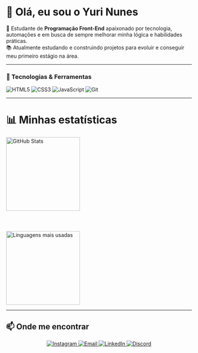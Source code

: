 
# 👋 Olá, eu sou o Yuri Nunes  

🚀 Estudante de **Programação Front-End** apaixonado por tecnologia, automações e em busca de sempre melhorar minha lógica e habilidades práticas.  
📚 Atualmente estudando e construindo projetos para evoluir e conseguir meu primeiro estágio na área.  

---

### 🚀 Tecnologias & Ferramentas

<p align="left">
  <img src="https://img.shields.io/badge/HTML5-E34F26?style=for-the-badge&logo=html5&logoColor=fff" alt="HTML5"/>
  <img src="https://img.shields.io/badge/CSS3-1572B6?style=for-the-badge&logo=css3&logoColor=fff" alt="CSS3"/>
  <img src="https://img.shields.io/badge/JavaScript-F7DF1E?style=for-the-badge&logo=javascript&logoColor=000" alt="JavaScript"/>
  <img src="https://img.shields.io/badge/Git-F05032?style=for-the-badge&logo=git&logoColor=fff" alt="Git"/>
</p>

---
# 📊 Minhas estatísticas 

<p>
  <img 
    alt="GitHub Stats" 
    height="200" 
    style="padding-bottom: 10px;" 
    src="https://github-readme-stats.vercel.app/api?username=YuriNunes&show_icons=true&theme=tokyonight&include_all_commits=true&locale=pt-br" 
  />
</p>

<br>

<p>
  <img 
    alt="Linguagens mais usadas" 
    height="200" 
    src="https://github-readme-stats.vercel.app/api/top-langs/?username=YuriNunes&theme=tokyonight&layout=compact&custom_title=Tecnologias&langs_count=9" 
  />
</p>

---

## 📫 Onde me encontrar

<p align="center">
  <a href="https://www.instagram.com/nunes_yrs/" target="_blank">
    <img src="https://img.shields.io/badge/Instagram-E4405F?style=for-the-badge&logo=instagram&logoColor=fff" alt="Instagram"/>
  </a>

  <a href="mailto:SEU_EMAIL">
    <img src="https://img.shields.io/badge/Email-D14836?style=for-the-badge&logo=gmail&logoColor=fff" alt="Email"/>
  </a>

  <a href="https://www.linkedin.com/in/yuri-nunes-802b03355/" target="_blank">
    <img src="https://img.shields.io/badge/LinkedIn-0A66C2?style=for-the-badge&logo=linkedin&logoColor=fff" alt="LinkedIn"/>
  </a>

  <a href="https://discord.com/users/SEU_DISCORD_ID" target="_blank">
    <img src="https://img.shields.io/badge/Discord-5865F2?style=for-the-badge&logo=discord&logoColor=fff" alt="Discord"/>
  </a>
</p>




